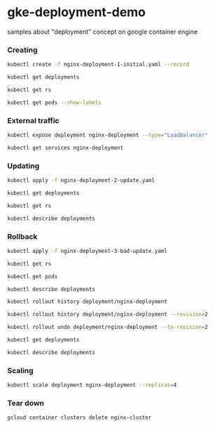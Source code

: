 # gke-deployment-demo
samples about "deployment" concept on google container engine

### Creating
```sh
kubectl create -f nginx-deployment-1-initial.yaml --record

kubectl get deployments

kubectl get rs

kubectl get pods --show-labels

```

### External traffic
```sh
kubectl expose deployment nginx-deployment --type="LoadBalancer"

kubectl get services nginx-deployment


````

### Updating
```sh
kubectl apply -f nginx-deployment-2-update.yaml

kubectl get deployments

kubectl get rs

kubectl describe deployments
````

### Rollback
```sh
kubectl apply -f nginx-deployment-3-bad-update.yaml

kubectl get rs

kubectl get pods

kubectl describe deployments

kubectl rollout history deployment/nginx-deployment

kubectl rollout history deployment/nginx-deployment --revision=2

kubectl rollout undo deployment/nginx-deployment --to-revision=2

kubectl get deployments

kubectl describe deployments
````

### Scaling
```sh
kubectl scale deployment nginx-deployment --replicas=4
````

### Tear down
```sh
gcloud container clusters delete nginx-cluster
````
